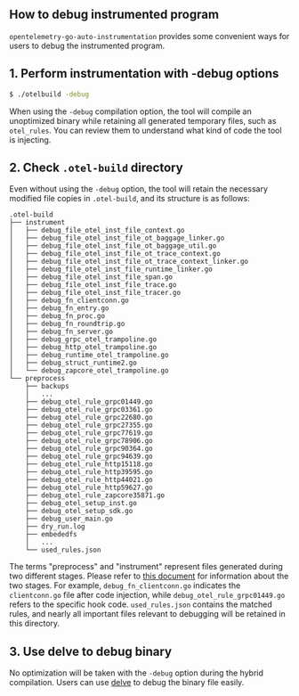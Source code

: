 ## How to debug instrumented program

`opentelemetry-go-auto-instrumentation` provides some convenient ways for users to debug the instrumented program.

## 1. Perform instrumentation with -debug options

```bash
$ ./otelbuild -debug
```

When using the `-debug` compilation option, the tool will compile an unoptimized binary 
while retaining all generated temporary files, such as `otel_rules`. You can review 
them to understand what kind of code the tool is injecting.

## 2. Check `.otel-build` directory

Even without using the `-debug` option, the tool will retain the necessary modified file copies in `.otel-build`, and its structure is as follows:

```shell
.otel-build
├── instrument
│   ├── debug_file_otel_inst_file_context.go
│   ├── debug_file_otel_inst_file_ot_baggage_linker.go
│   ├── debug_file_otel_inst_file_ot_baggage_util.go
│   ├── debug_file_otel_inst_file_ot_trace_context.go
│   ├── debug_file_otel_inst_file_ot_trace_context_linker.go
│   ├── debug_file_otel_inst_file_runtime_linker.go
│   ├── debug_file_otel_inst_file_span.go
│   ├── debug_file_otel_inst_file_trace.go
│   ├── debug_file_otel_inst_file_tracer.go
│   ├── debug_fn_clientconn.go
│   ├── debug_fn_entry.go
│   ├── debug_fn_proc.go
│   ├── debug_fn_roundtrip.go
│   ├── debug_fn_server.go
│   ├── debug_grpc_otel_trampoline.go
│   ├── debug_http_otel_trampoline.go
│   ├── debug_runtime_otel_trampoline.go
│   ├── debug_struct_runtime2.go
│   └── debug_zapcore_otel_trampoline.go
└── preprocess
    ├── backups
    │   ...
    ├── debug_otel_rule_grpc01449.go
    ├── debug_otel_rule_grpc03361.go
    ├── debug_otel_rule_grpc22680.go
    ├── debug_otel_rule_grpc27355.go
    ├── debug_otel_rule_grpc77619.go
    ├── debug_otel_rule_grpc78906.go
    ├── debug_otel_rule_grpc90364.go
    ├── debug_otel_rule_grpc94639.go
    ├── debug_otel_rule_http15118.go
    ├── debug_otel_rule_http39595.go
    ├── debug_otel_rule_http44021.go
    ├── debug_otel_rule_http59627.go
    ├── debug_otel_rule_zapcore35871.go
    ├── debug_otel_setup_inst.go
    ├── debug_otel_setup_sdk.go
    ├── debug_user_main.go
    ├── dry_run.log
    ├── embededfs
    │   ...
    └── used_rules.json
```

The terms "preprocess" and "instrument" represent files generated during two different stages. Please refer to [this document](how-it-works.md) for information about the two stages. For example, `debug_fn_clientconn.go` indicates the `clientconn.go` file after code injection, while `debug_otel_rule_grpc01449.go` refers to the specific hook code. `used_rules.json` contains the matched rules, and nearly all important files relevant to debugging will be retained in this directory.

## 3. Use delve to debug binary

No optimization will be taken with the `-debug` option during the hybrid compilation. Users can
use [delve](https://github.com/go-delve/delve) to debug the binary file easily.